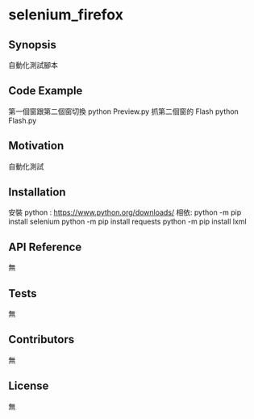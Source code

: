 # selenium_firefox

## Synopsis

自動化測試腳本

## Code Example

第一個窗跟第二個窗切換 python Preview.py
抓第二個窗的 Flash    python Flash.py

## Motivation

自動化測試

## Installation

安裝 python : https://www.python.org/downloads/
相依:
python -m pip install selenium 
python -m pip install requests
python -m pip install lxml

## API Reference

無

## Tests

無

## Contributors

無

## License

無
